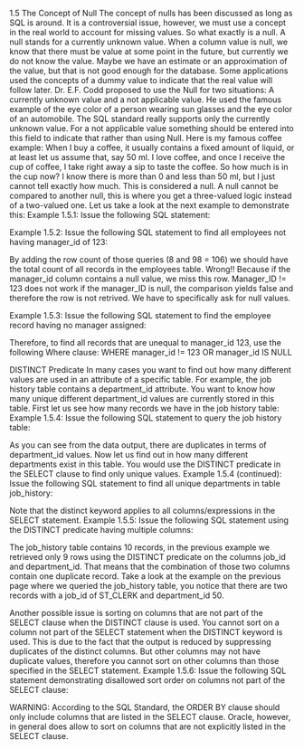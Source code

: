 1.5 The Concept of Null
The concept of nulls has been discussed as long as SQL is around. It is a controversial issue, however, we must use a concept in the real world to account for missing values.
So what exactly is a null. A null stands for a currently unknown value. When a column value is null, we know that there must be value at some point in the future, but currently we do not know the value. Maybe we have an estimate or an approximation of the value, but that is not good enough for the database. Some applications used the concepts of a dummy value to indicate that the real value will follow later. 
Dr. E.F. Codd proposed to use the Null for two situations: A currently unknown value and a not applicable value. He used the famous example of the eye color of a person wearing sun glasses and the eye color of an automobile.
The SQL standard really supports only the currently unknown value. For a not applicable value something should be entered into this field to indicate that rather than using Null.
Here is my famous coffee example: When I buy a coffee, it usually contains a fixed amount of liquid, or at least let us assume that, say 50 ml. I love coffee, and once I receive the cup of coffee, I take right away a sip to taste the coffee. So how much is in the cup now? I know there is more than 0 and less than 50 ml, but I just cannot tell exactly how much. This is considered a null.
A null cannot be compared to another null, this is where you get a three-valued logic instead of a two-valued one. Let us take a look at the next example to demonstrate this:
Example 1.5.1:
Issue the following SQL statement:

Example 1.5.2:
Issue the following SQL statement to find all employees not having manager_id of 123: 
 

By adding the row count of those queries (8 and 98 = 106) we should have the total count of all records in the employees table. Wrong!! Because if the manager_id column contains a null value, we miss this row. Manager_ID != 123 does not work if the manager_ID is null, the comparison yields false and therefore the row is not retrived. We have to specifically ask for null values.

Example 1.5.3:
Issue the following SQL statement to find the employee record having no manager assigned: 

Therefore, to find all records that are unequal to manager_id 123, use the following Where clause:
WHERE manager_id != 123 OR manager_id IS NULL
 

DISTINCT Predicate
In many cases you want to find out how many different values are used in an attribute of a specific table.  For example, the job history table contains a department_id attribute. You want to know how many unique different department_id values are currently stored in this table.
First let us see how many records we have in the job history table:
Example 1.5.4:
Issue the following SQL statement to query the job history table: 

As you can see from the data output, there are duplicates in terms of department_id values. Now let us find out in how many different departments exist in this table. You would use the DISTINCT predicate in the SELECT clause to find only unique values.
Example 1.5.4 (continued):
Issue the following SQL statement to find all unique departments in table job_history:

Note that the distinct keyword applies to all columns/expressions in the SELECT statement.
Example 1.5.5:
Issue the following SQL statement using the DISTINCT predicate having multiple columns: 


The job_history table contains 10 records, in the previous example we retrieved only 9 rows using the DISTINCT predicate on the columns job_id and department_id. That means that the combination of those two columns contain one duplicate record. Take a look at the example on the previous page where we queried the job_history table, you notice that there are two records with a job_id of ST_CLERK and department_id 50.

Another possible issue is sorting on columns that are not part of the SELECT clause when the DISTINCT clause is used. You cannot sort on a column not part of the SELECT statement when the DISTINCT keyword is used. This is due to the fact that the output is reduced by suppressing duplicates of the distinct columns. But other columns may not have duplicate values, therefore you cannot sort on other columns than those specified in the SELECT statement.
Example 1.5.6:
Issue the following SQL statement demonstrating disallowed sort order on columns not part of the SELECT clause: 



 WARNING: According to the SQL Standard, the ORDER BY clause should only include columns that are listed in the SELECT clause. Oracle, however, in general does allow to sort on columns that are not explicitly listed in the SELECT clause.
